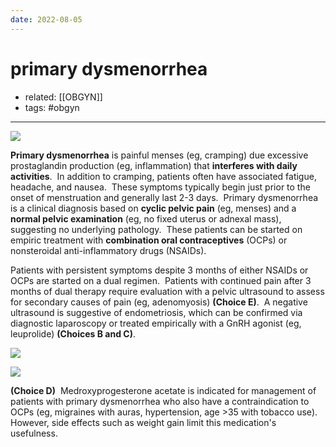 ```yaml
---
date: 2022-08-05
---
```


# primary dysmenorrhea

- related: [[OBGYN]]
- tags: #obgyn
---

![](https://photos.thisispiggy.com/file/wikiFiles/20220805203529.png)

**Primary dysmenorrhea** is painful menses (eg, cramping) due excessive prostaglandin production (eg, inflammation) that **interferes with daily activities**.  In addition to cramping, patients often have associated fatigue, headache, and nausea.  These symptoms typically begin just prior to the onset of menstruation and generally last 2-3 days.  Primary dysmenorrhea is a clinical diagnosis based on **cyclic pelvic pain** (eg, menses) and a **normal pelvic examination** (eg, no fixed uterus or adnexal mass), suggesting no underlying pathology.  These patients can be started on empiric treatment with **combination oral contraceptives** (OCPs) or nonsteroidal anti-inflammatory drugs (NSAIDs).

Patients with persistent symptoms despite 3 months of either NSAIDs or OCPs are started on a dual regimen.  Patients with continued pain after 3 months of dual therapy require evaluation with a pelvic ultrasound to assess for secondary causes of pain (eg, adenomyosis) **(Choice E)**.  A negative ultrasound is suggestive of endometriosis, which can be confirmed via diagnostic laparoscopy or treated empirically with a GnRH agonist (eg, leuprolide) **(Choices B and C)**.

![](https://photos.thisispiggy.com/file/wikiFiles/20220805203547.png)

![](https://photos.thisispiggy.com/file/wikiFiles/20220805203554.png)

**(Choice D)**  Medroxyprogesterone acetate is indicated for management of patients with primary dysmenorrhea who also have a contraindication to OCPs (eg, migraines with auras, hypertension, age >35 with tobacco use).  However, side effects such as weight gain limit this medication's usefulness.
